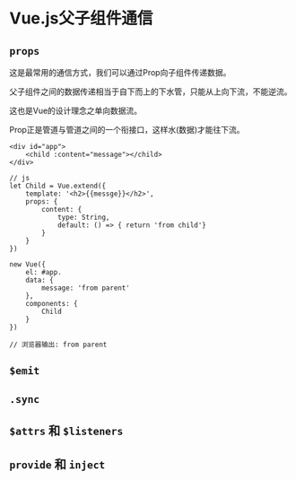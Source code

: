 # Vue.js父子组件通信

## `props`

这是最常用的通信方式，我们可以通过Prop向子组件传递数据。

父子组件之间的数据传递相当于自下而上的下水管，只能从上向下流，不能逆流。

这也是Vue的设计理念之单向数据流。

Prop正是管道与管道之间的一个衔接口，这样水(数据)才能往下流。

```vue
<div id="app">
    <child :content="message"></child>
</div>

// js
let Child = Vue.extend({
	template: '<h2>{{messge}}</h2>',
	props: {
		content: {
			type: String,
			default: () => { return 'from child'}
		}
	}
})

new Vue({
	el: #app.
	data: {
		message: 'from parent'
	},
	components: {
		Child
	}
})

// 浏览器输出: from parent
```

## `$emit`

## `.sync`

## `$attrs` 和 `$listeners`

## `provide` 和 `inject`

